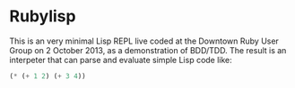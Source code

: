 # Rubylisp

This is an very minimal Lisp REPL live coded at the Downtown Ruby 
User Group on 2 October 2013, as a demonstration of BDD/TDD. The 
result is an interpeter that can parse and evaluate simple Lisp code 
like:

```lisp
(* (+ 1 2) (+ 3 4))
```
